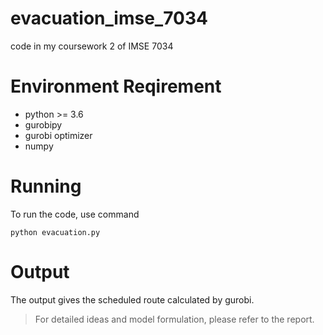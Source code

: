 # evacuation_imse_7034
code in my coursework 2 of IMSE 7034

# Environment Reqirement

- python >= 3.6
- gurobipy
- gurobi optimizer
- numpy

# Running

To run the code, use command

`python evacuation.py`

# Output
The output gives the scheduled route calculated by gurobi.

> For detailed ideas and model formulation, please refer to the report. 
